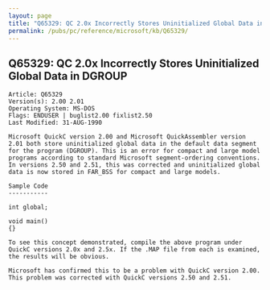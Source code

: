 ```yaml
---
layout: page
title: "Q65329: QC 2.0x Incorrectly Stores Uninitialized Global Data in DGROUP"
permalink: /pubs/pc/reference/microsoft/kb/Q65329/
---
```


## Q65329: QC 2.0x Incorrectly Stores Uninitialized Global Data in DGROUP

	Article: Q65329
	Version(s): 2.00 2.01
	Operating System: MS-DOS
	Flags: ENDUSER | buglist2.00 fixlist2.50
	Last Modified: 31-AUG-1990
	
	Microsoft QuickC version 2.00 and Microsoft QuickAssembler version
	2.01 both store uninitialized global data in the default data segment
	for the program (DGROUP). This is an error for compact and large model
	programs according to standard Microsoft segment-ordering conventions.
	In versions 2.50 and 2.51, this was corrected and uninitialized global
	data is now stored in FAR_BSS for compact and large models.
	
	Sample Code
	-----------
	
	int global;
	
	void main()
	{}
	
	To see this concept demonstrated, compile the above program under
	QuickC versions 2.0x and 2.5x. If the .MAP file from each is examined,
	the results will be obvious.
	
	Microsoft has confirmed this to be a problem with QuickC version 2.00.
	This problem was corrected with QuickC versions 2.50 and 2.51.
